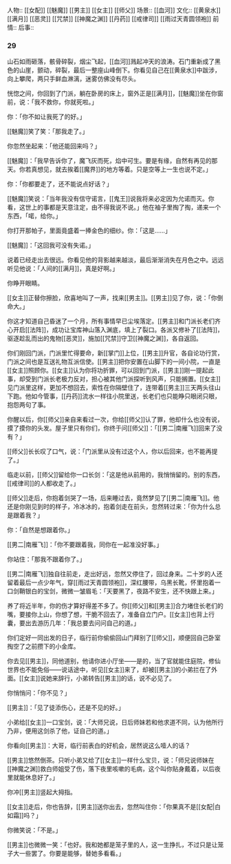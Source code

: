人物:: [[女配]] [[魅魔]] [[男主]] [[女主]] [[师父]]
场景:: [[血河]] 
文化:: [[黄泉水]] [[满月]] [[恶灵]] [[咒禁]] [[神魔之渊]] [[丹药]] [[戒律司]] [[雨过天青圆领袍]]
前情:: 
后事:: 

### 29

山石如雨砸落，骸骨碎裂，烟尘飞起，[[血河]]溅起冲天的浪涛。石门重新成了黑色的山崖，颤动，碎裂，最后一整座山峰倒下。你看见自己在[[黄泉水]]中跋涉，向上攀爬，两只手鲜血淋漓，迷雾仿佛没有尽头。

恍惚之间，你回到了门派，躺在卧房的床上，窗外正是[[满月]]，[[魅魔]]坐在你窗前，说：「我不救你，你就死啦。」

你：「你不如让我死了的好。」

[[魅魔]]笑了笑：「那我走了。」

你忽然坐起来：「他还能回来吗？」

[[魅魔]]：「我早告诉你了，魔飞灰而死，焰中可生。要是有缘，自然有再见的那天。你若真想见，就去挨着[[魔界]]的地方等着。只是空等上一生也说不定。」

你：「你都要走了，还不能说点好话？」

[[魅魔]]笑说：「当年我没有信守诺言，[[鬼王]]说我将来必定因为允诺而灭。你看，这世上的事都是天意注定，由不得我说不说。」他在袖子里掏了掏，递来一个东西，「喏，给你。」

你打开那帕子，里面竟盛着一捧金色的细纱。你：「这是……」

[[魅魔]]：「这回我可没有失诺。」

说着已经走出去很远。你看见他的背影越来越淡，最后渐渐消失在月色之中。远远听见他说：「人间的[[满月]]，真是好啊。」

你睁开眼睛。

[[女主]]正替你擦脸，欣喜地叫了一声，找来[[男主]]。[[男主]]见了你，说：「你倒命大。」

你这才知道自己昏迷了一个月，所有事情早已尘埃落定。[[男主]]和门派长老们齐心开启[[法阵]]，成功让宝库神山落入渊底，填上了裂口。各派又修补了[[法阵]]，驱逐趁乱而出的鬼物[[恶灵]]，施加[[咒禁]]守卫[[神魔之渊]]，各自返回。

你们刚回门派，门派里忙得要命，新[[掌门]]上位，[[男主]]升官，各自论功行赏，门派之间也是互送礼物互派信使。[[男主]]把你安置在山脚下的一间小院，一直是[[女主]]照顾你。[[女主]]认为你将功折罪，可以回到门派，[[男主]]刚一提起此事，却受到门派长老极力反对，担心被其他门派探听到风声，只能搁置。[[女主]]见门派里这样，更加不想回去，索性在你隔壁住了，连带着[[男主]]三天两头往山下跑。他如今管事，[[丹药]]流水一样往小院里送，长老们也只能睁只眼闭只眼，抱怨两句了事。

你醒以后，你[[师父]]亲自来看过一次，你给[[师父]]认了罪，他却什么也没有说，摸了摸你的头发。屋子里只有你们，你终于问[[师父]]：「[[男二|南雁飞]]回来了没有？」

[[师父]]长长叹了口气，说：「门派里从没有过这个人，你以后回来，也不能再提了。」

临走以前，[[师父]]留给你一口长剑：「这是他从前用的，我悄悄留的。别的东西，[[戒律司]]的人都收走了。」

[[师父]]走后，你抱着剑哭了一场，后来睡过去，竟然梦见了[[男二|南雁飞]]。他还是你刚见到时的样子，冷冰冰的，抱着剑走在前头，忽然转过来：「你为什么总是跟着我？」

你：「自然是想跟着你。」

[[男二|南雁飞]]：「你不要跟着我，同你在一起准没好事。」

你站住：「那我不跟着你了。」

[[男二|南雁飞]]独自往前走，走出好远，忽然又停住了，回过身来。二十岁的人还留着最后一点少年气，穿[[雨过天青圆领袍]]，深红腰带，乌黑长靴，怀里抱着一口剑鞘银白的宝剑，微微一皱眉毛：「天要黑了，夜路不安生，还不快跟上来。」

养了将近半年，你的伤才算好得差不多了。你[[师父]]和[[男主]]合力堵住长老们的嘴，要接你上山，你想了想，干脆不回去了，准备自立门户。[[女主]]也背上行囊，要出去游历几年：「我总要去问问自己的道。」

你们定好一同出发的日子，临行前你偷偷回山门拜别了[[师父]]，顺便回自己卧室掏空了之前攒下的小金库。

你去见[[男主]]，同他道别，他请你进小厅坐——是的，当了官就能住庭院，修仙世界也不能免俗——说话途中，听见[[女主]]来了，却被[[男主]]的小弟拦在了外面。[[女主]]说她来辞行，小弟转告[[男主]]的话，说不必见了。

你悄悄问：「你不见？」

[[男主]]：「见了徒添伤心，还是不见的好。」

小弟给[[女主]]一口宝剑，说：「大师兄说，日后师妹若和他求道不同，认为他所行乃非，便用这剑杀了他，证自己的道。」

你看向[[男主]]：大哥，临行前表白的好机会，居然说这么噎人的话？

[[男主]]悠然倒茶。只听小弟又给了[[女主]]一样什么宝贝，说：「师兄说师妹在[[神魔之渊]]救白师姐受了伤，落下夜里咳嗽的毛病，这个叫你贴身戴着，以后夜里就能休息好了。」

你冲[[男主]]竖起大拇指。

[[女主]]走后，你也告辞，[[男主]]送你出去，忽然叫住你：「你果真不是[[女配|白如霜]]吗？」

你微笑说：「不是。」

[[男主]]也微微一笑：「也好。我和她都是笼子里的人，这一生挣扎，不过只是让笼子大一些罢了。你要是能够，替她多看看。」